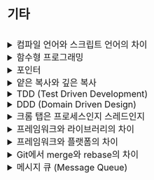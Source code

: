 # 기타 

<br> 

<details>
<summary style="font-size:20px">컴파일 언어와 스크립트 언어의 차이</summary>
<div markdown="1">

* `컴파일 언어`는 컴파일러를 통해 사전에 컴파일 되어 기계어 상태로 실행되고 `스크립트 언어`는 컴파일 단계 없이 인터프리터에 의해 실행 단계해서 한 줄씩 기계어로 번역하여 실행
* 일반적으로 컴파일 언어가 스크립트 언어에 비해 빠르고 안정적임

</div>
</details>


<details>
<summary style="font-size:20px">함수형 프로그래밍</summary>
<div markdown="1">

* 부수 효과가 없는 순수함수로 프로그램을 만드는 것
  * 순수함수: 데이터 값을 변경시키지 않음, 객체의 필드를 설정하지 않음
* 1급 객체와 데이터 불변성 그리고 고차함수, 합성함수, 순수함수와 같은 다양한 함수 개념으로 구성

#### 참고
* 명령형 프로그래밍: 무엇(What)보다는 `어떻게(How)`할 건지를 설명하는 방식
  * 절차지향 프로그래밍: 수행되어야 할 순차적인 처리 과정을 포함하는 방식 (C, C++)
  * 객체지향 프로그래밍: 객체들의 집합으로 프로그램의 상호작용을 표현 (C++, Java, C#)
* 선언형 프로그래밍: 어떻게(How)보다는 `무엇(What)`을 할 건지를 설명하는 방식
  * 함수형 프로그래밍: 순수 함수를 조합해 소프트웨어를 만드는 방식 (클로저, 하스켈, 리스프)

</div>
</details>


<details>
<summary style="font-size:20px">포인터</summary>
<div markdown="1">

  * 메모리 상의 주소를 저장하는 공간

</div>
</details>


<details>
<summary style="font-size:20px">얕은 복사와 깊은 복사</summary>
<div markdown="1">

#### 얕은 복사
* `주소 값`을 복사
* 참조하고 있는 실제 값은 같음 -> 복사한 객체의 값을 변경하면 기존 객체도 변경
* 자바에서 객체는 Heap, 객체의 주소는 Stack에 저장 -> Stack에 Heap의 주소를 참조하는 공간이 1개 더 생성

#### 깊은 복사
* `실제 값`을 새로운 메모리 공간에 복사
* 자바에서 객체는 Heap, 객체의 주소는 Stack에 저장 -> Heap에 객체가 1개 더 생성, Stack에 Heap의 주소를 참조하는 공간 생성

  <details>
  <summary style="font-size:20px">참고: 파이썬</summary>
  <div markdown="1">

    * 단순 객체 복사
    ```python
    # mutable 객체 (변경가능 객체(리스트 등))
    a = [1, 2, 3, 4]
    b = a     # copy
    print(b)    # [1, 2, 3, 4]
    b[2] = 100   # b의 item 변경
    print(b)    # [1, 2, 100, 4]
    print(a)    # [1, 2, 100, 4], a의 item도 수정됨!!
    
    # immutable 객체
    a = 10
    b = a
    print(b)    # 10 출력
    b = "abc"
    print(b)    # abc 출력
    print(a)    # 10 출력
    ```
    
    * 얕은 복사
      * 객체를 복사할 때, 해당 객체만 복사하여 새 객체를 생성한다.
      * 복사된 객체의 인스턴스 변수는 원본 객체의 인스턴스 변수와 같은 메모리 주소를 참조한다.
      * 따라서, 해당 메모리 주소의 값이 변경되면 원본 객체 및 복사 객체의 인스턴스 변수 값은 같이 변경된다.
    ```python
    import copy
    
    # immutable
    a = [1, [1, 2, 3]]
    b = copy.copy(a)    # shallow copy 발생
    print(b)    # [1, [1, 2, 3]] 출력
    b[0] = 100  # 숫자
    print(b)    # [100, [1, 2, 3]] 출력,
    print(a)    # [1, [1, 2, 3]] 출력, shallow copy 가 발생해 복사된 리스트는 별도의 객체이므로 item을 수정하면 복사본만 수정된다. (immutable 객체의 경우
    
    # mutable
    c = copy.copy(a)
    c[1].append(4)    # 리스트의 두번째 item(내부리스트)에 4를 추가 c[1]=[1,2,3,4] : list (mutable)
    print(c)    # [1, [1, 2, 3, 4]] 출력
    print(a)    # [1, [1, 2, 3, 4]] 출력, a가 c와 똑같이 수정된 이유는 리스트의 item 내부의 객체는 동일한 객체이므로 mutable한 리스트를 수정할때는 둘다 값이 변경됨
    ```
      
    * 깊은 복사
      * 복사본의 값이 mutable한 객체일때, 이를 변경했을 시, 원본의 값도 변경되는 현상을 해결
        * 객체를 복사 할 때, 해당 객체와 인스턴스 변수까지 복사하는 방식
        * 전부를 복사하여 새 주소에 담기 때문에 참조를 공유하지 않는다.
    ```python
    import copy
    
    a = [1, [1, 2, 3]]
    b = copy.deepcopy(a)    # deep copy 실행 
    print(b)    # [1, [1, 2, 3]] 출력
    b[0] = 100 # immutable
    b[1].append(4) # mutable
    print(b)    # [100, [1, 2, 3, 4]] 출력
    print(a)    # [1, [1, 2, 3]] 출력
    ```
  </div>
  </details>

</div>
</details>


<details>
<summary style="font-size:20px">TDD (Test Driven Development)</summary>
<div markdown="1">

* 테스트 주도 개발
* `테스트 코드를 작성 한 후 그것을 통과하는 실행 코드를 작성`하는 매우 짧은 Cycle로 개발
* 디버깅이 쉬워지고 코드의 신뢰성이 높아짐
* 작성하는 코드의 길이가 길어지는 단점이 있음

</div>
</details>


<details>
<summary style="font-size:20px">DDD (Domain Driven Design)</summary>
<div markdown="1">

* 도메인 중심 설계 방법, 도메인이 상호작용 하도록 설계하는 것
* 도메인은 각각 분리되어 있어 MSA에 용이한 설계 가능
* 문맥에 따라 객체의 역할이 바뀔 수 있음: 같은 객체가 존재할 수 있음
* 예) 구매 도메인, 판매 도메인

</div>
</details>


<details>
<summary style="font-size:20px">크롬 탭은 프로세스인지 스레드인지</summary>
<div markdown="1">

* 크롬은 탭마다 PID를 가지고 있는 Process
* 각 Tab마다 랜더링 정보나 기타 데이터를 따로 관리, 그로 인해 메모리를 많이 잡아먹기도 하지만 하나의 Tab에 오류가 생겼다고 모든 Tab에 영향을 끼치진 않는 장점이 존재

</div>
</details>


<details>
<summary style="font-size:20px">프레임워크와 라이브러리의 차이</summary>
<div markdown="1">

* 실행 흐름을 제어하는 권한이 어디에 있는 가의 차이

#### 프레임워크
* 흐름을 자체적으로 제어
* IoC가 적용되는 것

#### 라이브러리
* 흐름 제어가 필요할 때, 사용자가 필요한 상황에 가져다 쓸 수 있는 것


</div>
</details>


<details>
<summary style="font-size:20px">프레임워크와 플랫폼의 차이</summary>
<div markdown="1">

* 서비스를 제공하는 플랫폼을 구현하기 위해서는 기능을 모아놓은 프레임워크를 사용

#### 프레임워크
* 소프트웨어가 개발될 수 있는 뼈대
* 특정 기능 구현에 사용되는 라이브러리를 포함, SW를 개발할때 재사용할 수 있도록 하는 것

#### 플랫폼
* 소프트웨어가 실행되는 환경과 설정

</div>
</details>


<details>
<summary style="font-size:20px">Git에서 merge와 rebase의 차이</summary>
<div markdown="1">

* git merge를 하면 브랜치의 커밋 로그는 사라지고 `병합하는 커밋 로그가 master에 head에 추가`
* git rebase를 하면 브랜치를 base로 master `커밋을 재정렬하여 브랜치의 커밋 하나 하나가 master에 정리되어 추가`

</div>
</details>


<details>
<summary style="font-size:20px">메시지 큐 (Message Queue)</summary>
<div markdown="1">

* Queue 자료구조를 이용해 데이터(메시지)를 관리하는 시스템
* 비동기 통신으로 메시지를 빠르게 교환
* Producer가 메시지를 큐에 넣으면 Consumer가 메시지를 가져와 처리
* 예) Kafka, Rabbit MQ, AMPQ 

</div>
</details>
